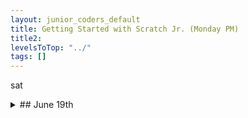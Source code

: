```yaml
---
layout: junior_coders_default
title: Getting Started with Scratch Jr. (Monday PM)
title2: 
levelsToTop: "../"
tags: []
---
```


sat
<details markdown=1>
<summary markdown=1>## June 19th
</summary>

## June 19th

### Recap for June 19th

Jukebox
  : Student M made great strides on his Jukebox Project. He learned how to make all the characters disappear when you touch one character and then how to make them reappear when you touch the stage.

{% include zakviewer.html Name="" ID="https://scratch.mit.edu/projects/543633250" caption="Click on one of the first two Actors to see them change. Click on the stage to have the actors reappear" %}

{% include turbowarpWithProjectUrl.html Name="" ID="https://scratch.mit.edu/projects/543633250" caption="Click on one of the first two Actors to see them change. Click on the stage to have the actors reappear" %}

{% include turbowarpWithProjectUrl.html Name="yes" ID="https://scratch.mit.edu/projects/543633250" caption="Click on one of the first two Actors to see them change. Click on the stage to have the actors reappear" %}

</details>

